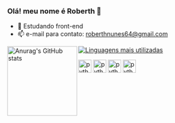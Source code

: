 ### Olá! meu nome é Roberth 👋

- 🌱 Estudando front-end
- 📫 e-mail para contato: roberthnunes64@gmail.com
<img align="left" src="https://github-readme-stats.vercel.app/api?username=002y&show_icons=true&theme=dark" alt="Anurag's GitHub stats" height="160px" />

[![Linguagens mais utilizadas](https://github-readme-stats.vercel.app/api/top-langs/?username=002y&layout=compact&theme=dark)](https://github.com/002y)

<div style="display: inline_block">
  <img align="center" alt="python" height="30" width="30"               src="https://cdn.jsdelivr.net/gh/devicons/devicon/icons/python/python-original.svg"/>        
  <img align="center" alt="python" height="30" width="30" src="https://cdn.jsdelivr.net/gh/devicons/devicon/icons/html5/html5-original.svg" />
  <img align="center" alt="python" height="30" width="30" src="https://cdn.jsdelivr.net/gh/devicons/devicon/icons/css3/css3-original.svg" />
  <img align="center" alt="python" height="30" width="30"       src="https://cdn.jsdelivr.net/gh/devicons/devicon/icons/javascript/javascript-original.svg" />
</div>
